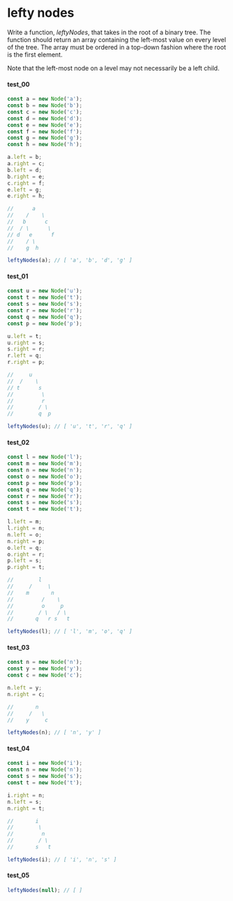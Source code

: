 # lefty nodes

Write a function, *leftyNodes*, that takes in the root of a binary tree. The function should return
an array containing the left-most value on every level of the tree. The array must be ordered in a
top-down fashion where the root is the first element.

Note that the left-most node on a level may not necessarily be a left child.

#### test_00
```js
const a = new Node('a');
const b = new Node('b');
const c = new Node('c');
const d = new Node('d');
const e = new Node('e');
const f = new Node('f');
const g = new Node('g');
const h = new Node('h');

a.left = b;
a.right = c;
b.left = d;
b.right = e;
c.right = f;
e.left = g;
e.right = h;

//      a
//    /    \
//   b      c
//  / \      \
// d   e      f
//    / \
//    g  h

leftyNodes(a); // [ 'a', 'b', 'd', 'g' ]
```

#### test_01
```js
const u = new Node('u');
const t = new Node('t');
const s = new Node('s');
const r = new Node('r');
const q = new Node('q');
const p = new Node('p');

u.left = t;
u.right = s;
s.right = r;
r.left = q;
r.right = p;

//     u
//  /    \
// t      s
//         \
//         r
//        / \
//        q  p

leftyNodes(u); // [ 'u', 't', 'r', 'q' ]
```

#### test_02
```js
const l = new Node('l');
const m = new Node('m');
const n = new Node('n');
const o = new Node('o');
const p = new Node('p');
const q = new Node('q');
const r = new Node('r');
const s = new Node('s');
const t = new Node('t');

l.left = m;
l.right = n;
n.left = o;
n.right = p;
o.left = q;
o.right = r;
p.left = s;
p.right = t;

//        l
//     /     \
//    m       n
//         /    \
//         o     p
//        / \   / \
//       q   r s   t

leftyNodes(l); // [ 'l', 'm', 'o', 'q' ]
```

#### test_03
```js
const n = new Node('n');
const y = new Node('y');
const c = new Node('c');

n.left = y;
n.right = c;

//       n
//     /   \
//    y     c

leftyNodes(n); // [ 'n', 'y' ]
```

#### test_04
```js
const i = new Node('i');
const n = new Node('n');
const s = new Node('s');
const t = new Node('t');

i.right = n;
n.left = s;
n.right = t;

//       i
//        \
//         n
//        / \
//       s   t

leftyNodes(i); // [ 'i', 'n', 's' ]
```

#### test_05
```js
leftyNodes(null); // [ ]
```